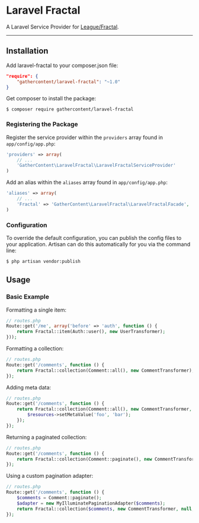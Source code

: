 # Laravel Fractal

A Laravel Service Provider for [League/Fractal](http://fractal.thephpleague.com).

---

## Installation

Add laravel-fractal to your composer.json file:

```json
"require": {
    "gathercontent/laravel-fractal": "~1.0"
}
```

Get composer to install the package:

```
$ composer require gathercontent/laravel-fractal
```

### Registering the Package

Register the service provider within the `providers` array found in `app/config/app.php`:

```php
'providers' => array(
    // ...
    'GatherContent\LaravelFractal\LaravelFractalServiceProvider'
)
```

Add an alias within the `aliases` array found in `app/config/app.php`:


```php
'aliases' => array(
    // ...
    'Fractal' => 'GatherContent\LaravelFractal\LaravelFractalFacade',
)
```

### Configuration

To override the default configuration, you can publish the config files to your application.
Artisan can do this automatically for you via the command line:

```bash
$ php artisan vendor:publish
```

## Usage

### Basic Example

Formatting a single item:

```php
// routes.php
Route::get('/me', array('before' => 'auth', function () {
    return Fractal::item(Auth::user(), new UserTransformer);
}));
```

Formatting a collection:

```php
// routes.php
Route::get('/comments', function () {
    return Fractal::collection(Comment::all(), new CommentTransformer);
});
```

Adding meta data:

```php
// routes.php
Route::get('/comments', function () {
    return Fractal::collection(Comment::all(), new CommentTransformer, function ($resources) {
        $resources->setMetaValue('foo', 'bar');
    });
});
```

Returning a paginated collection:

```php
// routes.php
Route::get('/comments', function () {
    return Fractal::collection(Comment::paginate(), new CommentTransformer);
});
```

Using a custom pagination adapter:

```php
// routes.php
Route::get('/comments', function () {
    $comments = Comment::paginate();
    $adapter = new MyIlluminatePaginationAdapter($comments);
    return Fractal::collection($comments, new CommentTransformer, null, $adapter);
});
```
